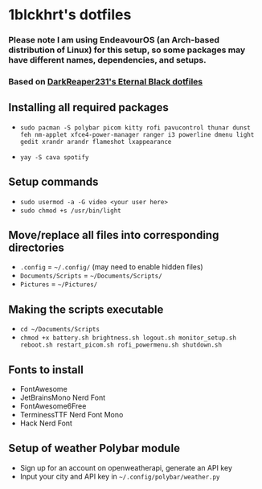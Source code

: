# 1blckhrt's dotfiles

### Please note I am using EndeavourOS (an Arch-based distribution of Linux) for this setup, so some packages may have different names, dependencies, and setups.

### Based on [DarkReaper231's Eternal Black dotfiles](https://github.com/DarkReaper231/eternalblack.git)

## Installing all required packages

* `sudo pacman -S polybar picom kitty rofi pavucontrol thunar dunst feh nm-applet xfce4-power-manager ranger i3 powerline dmenu light gedit xrandr arandr flameshot lxappearance`

* `yay -S cava spotify`

## Setup commands

* `sudo usermod -a -G video <your user here>`
* `sudo chmod +s /usr/bin/light`

## Move/replace all files into corresponding directories
* `.config` = `~/.config/` (may need to enable hidden files)
* `Documents/Scripts` = `~/Documents/Scripts/`
* `Pictures` = `~/Pictures/`

## Making the scripts executable
* `cd ~/Documents/Scripts`
* `chmod +x battery.sh brightness.sh logout.sh monitor_setup.sh reboot.sh restart_picom.sh rofi_powermenu.sh shutdown.sh`

## Fonts to install 
* FontAwesome
* JetBrainsMono Nerd Font
* FontAwesome6Free
* TerminessTTF Nerd Font Mono
* Hack Nerd Font

## Setup of weather Polybar module
* Sign up for an account on openweatherapi, generate an API key
* Input your city and API key in `~/.config/polybar/weather.py`